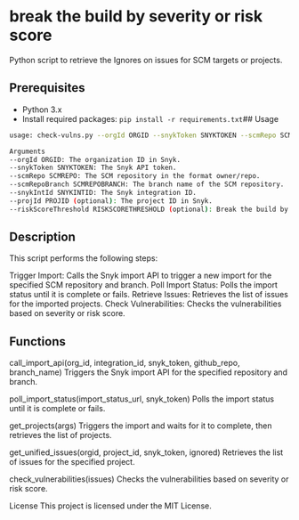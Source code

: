 # break the build by severity or risk score

Python script to retrieve the Ignores on issues for SCM targets or projects.

## Prerequisites

- Python 3.x
- Install required packages: `pip install -r requirements.txt`## Usage

```sh
usage: check-vulns.py --orgId ORGID --snykToken SNYKTOKEN --scmRepo SCMREPO --scmRepoBranch SCMREPOBRANCH --snykIntId SNYKINTID [--projId PROJID]

Arguments
--orgId ORGID: The organization ID in Snyk.
--snykToken SNYKTOKEN: The Snyk API token.
--scmRepo SCMREPO: The SCM repository in the format owner/repo.
--scmRepoBranch SCMREPOBRANCH: The branch name of the SCM repository.
--snykIntId SNYKINTID: The Snyk integration ID.
--projId PROJID (optional): The project ID in Snyk.
--riskScoreThreshold RISKSCORETHRESHOLD (optional): Break the build by risk score instead of severity on the given threshold.
```

## Description
This script performs the following steps:


Trigger Import: Calls the Snyk import API to trigger a new import for the specified SCM repository and branch.
Poll Import Status: Polls the import status until it is complete or fails.
Retrieve Issues: Retrieves the list of issues for the imported projects.
Check Vulnerabilities: Checks the vulnerabilities based on severity or risk score.

## Functions

call_import_api(org_id, integration_id, snyk_token, github_repo, branch_name)
Triggers the Snyk import API for the specified repository and branch.


poll_import_status(import_status_url, snyk_token)
Polls the import status until it is complete or fails.


get_projects(args)
Triggers the import and waits for it to complete, then retrieves the list of projects.


get_unified_issues(orgid, project_id, snyk_token, ignored)
Retrieves the list of issues for the specified project.


check_vulnerabilities(issues)
Checks the vulnerabilities based on severity or risk score.


License
This project is licensed under the MIT License.